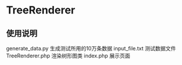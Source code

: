 # TreeRenderer
## 使用说明
generate_data.py 生成测试所用的10万条数据
input_file.txt 测试数据文件
TreeRenderer.php 渲染树形图类
index.php 展示页面
